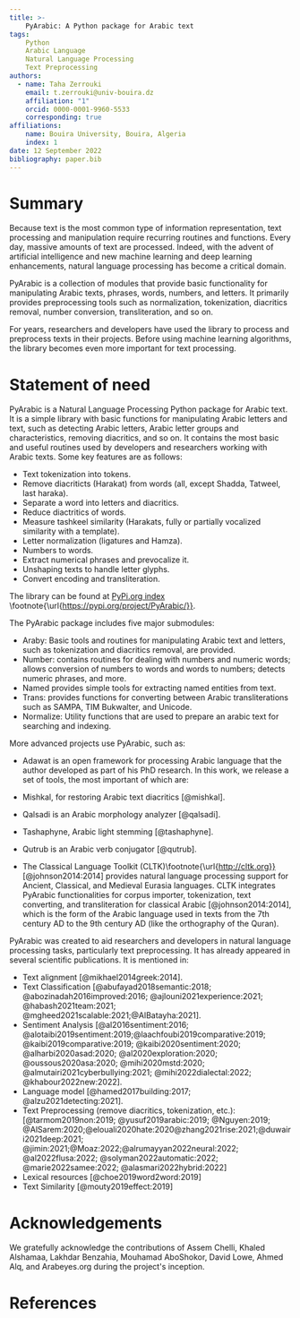 ```yaml
---
title: >-
    PyArabic: A Python package for Arabic text
tags:
    Python
    Arabic Language
    Natural Language Processing
    Text Preprocessing
authors:
  - name: Taha Zerrouki
    email: t.zerrouki@univ-bouira.dz
    affiliation: "1"
    orcid: 0000-0001-9960-5533
    corresponding: true
affiliations:
    name: Bouira University, Bouira, Algeria
    index: 1
date: 12 September 2022
bibliography: paper.bib
---
```

# Summary

Because text is the most common type of information representation, text processing and manipulation require recurring routines and functions.
Every day, massive amounts of text are processed.
Indeed, with the advent of artificial intelligence and new machine learning and deep learning enhancements, natural language processing has become a critical domain.

PyArabic is a collection of modules that provide basic functionality for manipulating Arabic texts, phrases, words, numbers, and letters.
It primarily provides preprocessing tools such as normalization, tokenization, diacritics removal, number conversion, transliteration, and so on.


For years, researchers and developers have used the library to process and preprocess texts in their projects.
Before using machine learning algorithms, the library becomes even more important for text processing. 


# Statement of need

PyArabic is a Natural Language Processing Python package for Arabic text.
It is a simple library with basic functions for manipulating Arabic letters and text, such as detecting Arabic letters, Arabic letter groups and characteristics, removing diacritics, and so on.
It contains the most basic and useful routines used by developers and researchers working with Arabic texts. Some key features are as follows:

-   Text tokenization into tokens.
-   Remove diacriticts (Harakat) from words (all, except Shadda, Tatweel, last haraka).
-   Separate a word into letters and diacritics.
-   Reduce diactritics of words.
-   Measure tashkeel similarity (Harakats, fully or partially vocalized   similarity with a template).
-  Letter normalization (ligatures and Hamza).
-   Numbers to words.
-   Extract numerical phrases and prevocalize it.
-   Unshaping texts to handle letter glyphs.
-   Convert encoding and transliteration.


The library can be found at [PyPi.org index](https://pypi.org/project/PyArabic/) \footnote{\url{https://pypi.org/project/PyArabic/}}.

The PyArabic package includes five major submodules:

- Araby: Basic tools and routines for manipulating Arabic text and letters, such as tokenization and diacritics removal, are provided.
- Number: contains routines for dealing with numbers and numeric words; allows conversion of numbers to words and words to numbers; detects numeric phrases, and more.
- Named provides simple tools for extracting named entities from text.
- Trans: provides functions for converting between Arabic transliterations such as SAMPA, TIM Bukwalter, and Unicode.
- Normalize: Utility functions that are used to prepare an arabic text for searching and indexing.

More advanced projects use PyArabic, such as:

- Adawat is an open framework for processing Arabic language that the author developed as part of his PhD research. In this work, we release a set of tools, the most important of which are:

- Mishkal, for restoring Arabic text diacritics [@mishkal].
- Qalsadi is an Arabic morphology analyzer [@qalsadi].
- Tashaphyne, Arabic light stemming [@tashaphyne].
- Qutrub is an Arabic verb conjugator [@qutrub].

- The Classical Language Toolkit (CLTK)\footnote{\url{http://cltk.org}} [@johnson2014:2014] provides natural language processing support for Ancient, Classical, and Medieval Eurasia languages. CLTK integrates PyArabic functionalities for corpus importer, tokenization, text converting, and transliteration for classical Arabic [@johnson2014:2014], which is the form of the Arabic language used in texts from the 7th century AD to the 9th century AD (like the orthography of the Quran).



PyArabic was created to aid researchers and developers in natural language processing tasks, particularly text preprocessing. It has already appeared in several scientific publications. It is mentioned in:

- Text alignment [@mikhael2014greek:2014].
- Text Classification [@abufayad2018semantic:2018; @abozinadah2016improved:2016; @ajlouni2021experience:2021; @habash2021team:2021; @mgheed2021scalable:2021;@AlBatayha:2021].
- Sentiment Analysis [@al2016sentiment:2016;  @alotaibi2019sentiment:2019;@laachfoubi2019comparative:2019; @kaibi2019comparative:2019; @kaibi2020sentiment:2020; @alharbi2020asad:2020; @al2020exploration:2020; @oussous2020asa:2020; @mihi2020mstd:2020; @almutairi2021cyberbullying:2021; @mihi2022dialectal:2022; @khabour2022new:2022].
- Language model [@hamed2017building:2017; @alzu2021detecting:2021].
- Text Preprocessing (remove diacritics,  tokenization, etc.): [@tarmom2019non:2019; @yusuf2019arabic:2019; @Nguyen:2019; @AlSarem:2020;@elouali2020hate:2020@zhang2021rise:2021;@duwairi2021deep:2021; @jimin:2021;@Moaz:2022;@alrumayyan2022neural:2022; @al2022flusa:2022; @solyman2022automatic:2022; @marie2022samee:2022; @alasmari2022hybrid:2022]
- Lexical resources [@choe2019word2word:2019]
- Text Similarity [@mouty2019effect:2019]

# Acknowledgements

We gratefully acknowledge the contributions of Assem Chelli, Khaled Alshamaa, Lakhdar Benzahia, Mouhamad AboShokor, David Lowe, Ahmed Alq, and Arabeyes.org during the project's inception.



# References

